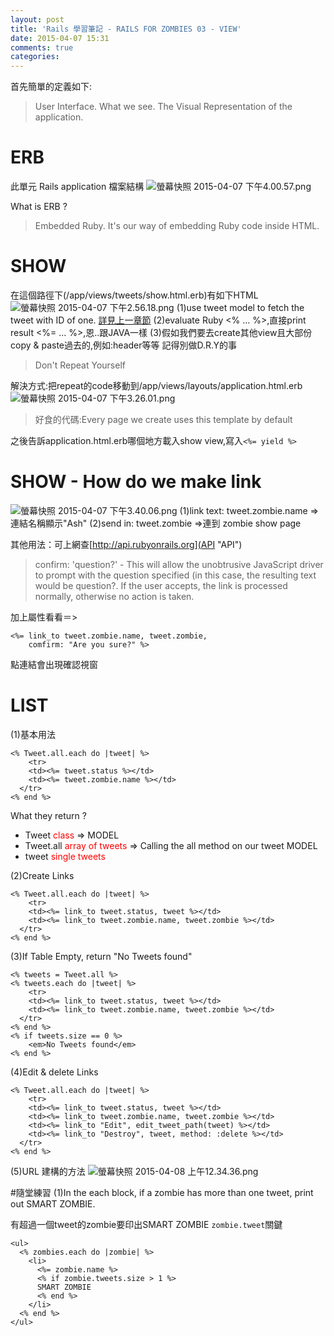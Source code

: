```yaml
---
layout: post
title: 'Rails 學習筆記 - RAILS FOR ZOMBIES 03 - VIEW'
date: 2015-04-07 15:31
comments: true
categories: 
---
```

首先簡單的定義如下:
> User Interface. What we see.
The Visual Representation of the application.

# ERB
此單元 Rails application 檔案結構
![螢幕快照 2015-04-07 下午4.00.57.png](http://user-image.logdown.io/user/12628/blog/11894/post/259451/AwDZGYqhTAaZArVmzUk6_%E8%9E%A2%E5%B9%95%E5%BF%AB%E7%85%A7%202015-04-07%20%E4%B8%8B%E5%8D%884.00.57.png)


What is ERB ? 
>Embedded Ruby.
It's our way of embedding Ruby code inside HTML.

# SHOW
在這個路徑下(/app/views/tweets/show.html.erb)有如下HTML
![螢幕快照 2015-04-07 下午2.56.18.png](http://user-image.logdown.io/user/12628/blog/11894/post/259451/g23TBU49QYp89yHCdt0D_%E8%9E%A2%E5%B9%95%E5%BF%AB%E7%85%A7%202015-04-07%20%E4%B8%8B%E5%8D%882.56.18.png)
(1)use tweet model to fetch the tweet with ID of one. [詳見上一章節](http://jesse.logdown.com/posts/259358-rails-study02)
(2)evaluate Ruby <% ... %>,直接print result <%= ... %>,恩..跟JAVA一樣
(3)假如我們要去create其他view且大部份copy & paste過去的,例如:header等等
記得別做D.R.Y的事
> Don't Repeat Yourself

解決方式:把repeat的code移動到/app/views/layouts/application.html.erb
![螢幕快照 2015-04-07 下午3.26.01.png](http://user-image.logdown.io/user/12628/blog/11894/post/259451/jzOtgqkbRpWbmNKWGO0L_%E8%9E%A2%E5%B9%95%E5%BF%AB%E7%85%A7%202015-04-07%20%E4%B8%8B%E5%8D%883.26.01.png)
>好食的代碼:Every page we create uses this template by default

之後告訴application.html.erb哪個地方載入show view,寫入`<%= yield %>`

# SHOW - How do we make link
![螢幕快照 2015-04-07 下午3.40.06.png](http://user-image.logdown.io/user/12628/blog/11894/post/259451/JhnlXtkNROX3AjDuXnen_%E8%9E%A2%E5%B9%95%E5%BF%AB%E7%85%A7%202015-04-07%20%E4%B8%8B%E5%8D%883.40.06.png)
(1)link text: tweet.zombie.name =>連結名稱顯示"Ash"
(2)send in: tweet.zombie =>連到 zombie show page

其他用法：可上網查[http://api.rubyonrails.org](API "API")

> confirm: 'question?' - This will allow the unobtrusive JavaScript driver to prompt with the question specified (in this case, the resulting text would be question?. If the user accepts, the link is processed normally, otherwise no action is taken.

加上屬性看看＝>
```erb /app/views/tweets/show.html.erb
<%= link_to tweet.zombie.name, tweet.zombie,
	comfirm: "Are you sure?" %>
```
點連結會出現確認視窗

# LIST
(1)基本用法
```erb
<% Tweet.all.each do |tweet| %>
	<tr>
  	<td><%= tweet.status %></td>
    <td><%= tweet.zombie.name %></td>
  </tr>
<% end %>
```
What they return ?
- Tweet <font color='red'>class</font> => MODEL
- Tweet.all <font color='red'>array of tweets</font> => Calling the all method on our tweet MODEL
- tweet <font color='red'>single tweets</font>

(2)Create Links
```erb
<% Tweet.all.each do |tweet| %>
	<tr>
  	<td><%= link_to tweet.status, tweet %></td>
    <td><%= link_to tweet.zombie.name, tweet.zombie %></td>
  </tr>
<% end %>
```
(3)If Table Empty, return "No Tweets found"
```erb
<% tweets = Tweet.all %>
<% tweets.each do |tweet| %>
	<tr>
  	<td><%= link_to tweet.status, tweet %></td>
    <td><%= link_to tweet.zombie.name, tweet.zombie %></td>
  </tr>
<% end %>
<% if tweets.size == 0 %>
	<em>No Tweets found</em>
<% end %>
```
(4)Edit & delete Links
```erb
<% Tweet.all.each do |tweet| %>
	<tr>
  	<td><%= link_to tweet.status, tweet %></td>
    <td><%= link_to tweet.zombie.name, tweet.zombie %></td>
    <td><%= link_to "Edit", edit_tweet_path(tweet) %></td>
    <td><%= link_to "Destroy", tweet, method: :delete %></td>
  </tr>
<% end %>
```
(5)URL 建構的方法
![螢幕快照 2015-04-08 上午12.34.36.png](http://user-image.logdown.io/user/12628/blog/11894/post/259451/Ks95l3XFSWIGY05NgmXm_%E8%9E%A2%E5%B9%95%E5%BF%AB%E7%85%A7%202015-04-08%20%E4%B8%8A%E5%8D%8812.34.36.png)

#隨堂練習
(1)In the each block, if a zombie has more than one tweet, print out SMART ZOMBIE.

有超過一個tweet的zombie要印出SMART ZOMBIE
`zombie.tweet`關鍵

```erb
<ul>
  <% zombies.each do |zombie| %>
    <li>
      <%= zombie.name %>
      <% if zombie.tweets.size > 1 %>
      SMART ZOMBIE 
      <% end %>
    </li>
  <% end %>
</ul>
```
